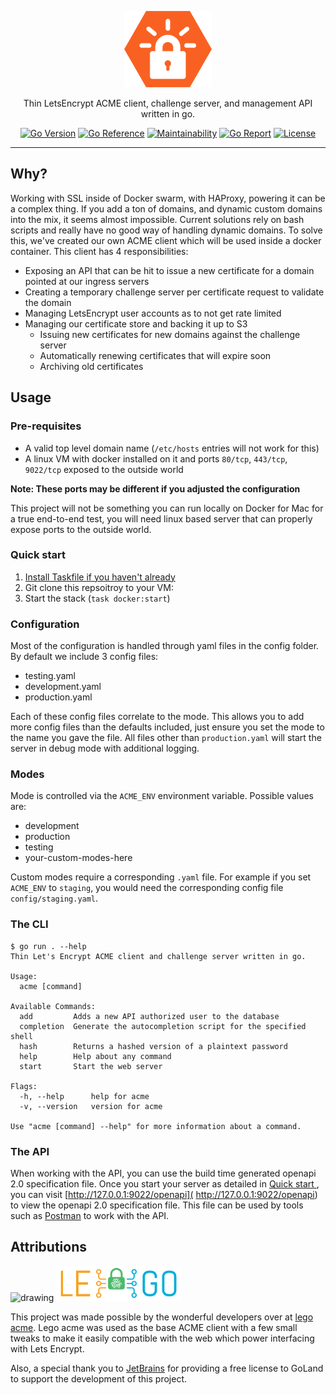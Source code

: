 <div align="center">

![](docs/img/acme.png) 

Thin LetsEncrypt ACME client, challenge server, and management API written in go.

[![Go Version](https://img.shields.io/static/v1?label=GO&message=1.17%2B&color=02add8&logo=go&style=flat)](https://go.dev/doc/go1.17)
[![Go Reference](https://img.shields.io/static/v1?label=docs&message=reference&color=027d9c&logo=go&style=flat&logoColor=white)](https://pkg.go.dev/github.com/Celtech/ACME)
[![Maintainability](https://api.codeclimate.com/v1/badges/a1cceefd5974884a643d/maintainability)](https://codeclimate.com/github/Celtech/ACME/maintainability?style=flat)
[![Go Report](https://goreportcard.com/badge/github.com/Celtech/ACME?style=flat)](https://goreportcard.com/report/github.com/Celtech/ACME)
[![License](https://img.shields.io/static/v1?label=license&message=MIT&color=green&style=flat)](LICENSE.md)

</div>

<hr>

## Why?

Working with SSL inside of Docker swarm, with HAProxy, powering it can be a complex
thing. If you add a ton of domains, and dynamic custom domains into the mix, it
seems almost impossible. Current solutions rely on bash scripts and really have
no good way of handling dynamic domains. To solve this, we've created our own ACME
client which will be used inside a docker container. This client has 4
responsibilities:

- Exposing an API that can be hit to issue a new certificate for a domain pointed at
  our ingress servers
- Creating a temporary challenge server per certificate request to validate the domain
- Managing LetsEncrypt user accounts as to not get rate limited
- Managing our certificate store and backing it up to S3
  - Issuing new certificates for new domains against the challenge server
  - Automatically renewing certificates that will expire soon
  - Archiving old certificates

## Usage

### Pre-requisites

- A valid top level domain name (`/etc/hosts` entries will not work for this)
- A linux VM with docker installed on it and ports `80/tcp`, `443/tcp`, `9022/tcp`
  exposed to the outside world

**Note: These ports may be different if you adjusted the configuration**

This project will not be something you can run locally on Docker for Mac for a true
end-to-end test, you will need linux based server that can properly expose ports to
the outside world.

### Quick start

1. [Install Taskfile if you haven't already](https://taskfile.dev/installation/)
2. Git clone this repsoitroy to your VM:
3. Start the stack (`task docker:start`)

### Configuration

Most of the configuration is handled through yaml files in the config folder.
By default we include 3 config files:

- testing.yaml
- development.yaml
- production.yaml

Each of these config files correlate to the mode. This allows you to add more
config files than the defaults included, just ensure you set the mode to the
name you gave the file. All files other than `production.yaml` will start the
server in debug mode with additional logging.

### Modes

Mode is controlled via the `ACME_ENV` environment variable. Possible values are:

- development
- production
- testing
- your-custom-modes-here

Custom modes require a corresponding `.yaml` file. For example if you set `ACME_ENV` 
to `staging`, you would need the corresponding config file `config/staging.yaml`.

### The CLI

```text
$ go run . --help
Thin Let's Encrypt ACME client and challenge server written in go.

Usage:
  acme [command]

Available Commands:
  add         Adds a new API authorized user to the database
  completion  Generate the autocompletion script for the specified shell
  hash        Returns a hashed version of a plaintext password
  help        Help about any command
  start       Start the web server

Flags:
  -h, --help      help for acme
  -v, --version   version for acme

Use "acme [command] --help" for more information about a command.
```

### The API

When working with the API, you can use the build time generated openapi 2.0 
specification  file. Once you start your server as detailed in [Quick start
](#quick-start), you can visit [http://127.0.0.1:9022/openapi](
http://127.0.0.1:9022/openapi) to view the openapi 2.0 specification file. 
This file can be used by tools such as [Postman](https://www.postman.com/)
to work with the API.

## Attributions

<p float="left">
<img src="https://plugins.jetbrains.com/static/versions/22143/jetbrains-simple.svg" alt="drawing" width="100"/>
<img src="https://github.com/go-acme/lego/raw/master/docs/static/images/lego-logo.min.svg" alt="Lego ACME Logo" width="200"/>
</p>

This project was made possible by the wonderful developers over at [lego
acme](https://github.com/go-acme/lego). Lego acme was used as the base
ACME client with a few small tweaks to make it easily compatible with the web
which power interfacing with Lets Encrypt.

Also, a special thank you to [JetBrains](https://jb.gg/OpenSourceSupport) for 
providing a free license to GoLand to support the development of this project.

